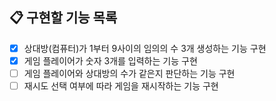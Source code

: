 ## 📋 구현할 기능 목록

-[x] 상대방(컴퓨터)가 1부터 9사이의 임의의 수 3개 생성하는 기능 구현
-[x] 게임 플레이어가 숫자 3개를 입력하는 기능 구현
-[ ] 게임 플레이어와 상대방의 수가 같은지 판단하는 기능 구현
-[ ] 재시도 선택 여부에 따라 게임을 재시작하는 기능 구현 
